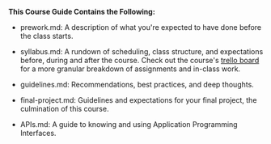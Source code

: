 **This Course Guide Contains the Following:** 

- prework.md: A description of what you're expected to have done before the class starts. 

- syllabus.md:  A rundown of scheduling, class structure, and expectations before, during and after the course. Check out the course's [trello board](https://trello.com/b/8TrqYiI4/tiy-fee-backbone-react-es6) for a more granular breakdown of assignments and in-class work.

- guidelines.md: Recommendations, best practices, and deep thoughts.

- final-project.md: Guidelines and expectations for your final project, the culmination of this course. 

- APIs.md: A guide to knowing and using Application Programming Interfaces.
